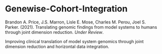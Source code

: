 # Genewise-Cohort-Integration

Brandon A. Price, J.S. Marron, Lisle E. Mose, Charles M. Perou, Joel S. Parker. (2021). Translating genomic findings from model systems to humans through joint dimension reduction. *Under Review*.

Improving clinical translation of model system genomics through joint dimension reduction and horizontal data integration.
